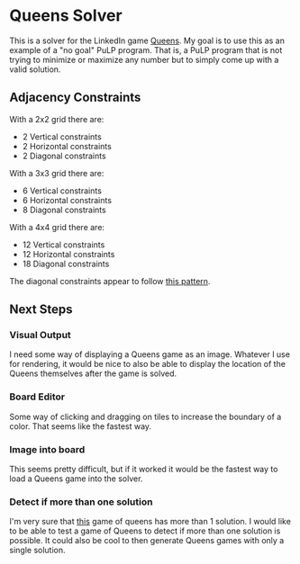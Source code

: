 # Queens Solver

This is a solver for the LinkedIn game [Queens](https://www.linkedin.com/games/queens/). My goal is to use this as an example of a "no goal" PuLP program. That is, a PuLP program that is not trying to minimize or maximize any number but to simply come up with a valid solution.

## Adjacency Constraints

With a 2x2 grid there are:

- 2 Vertical constraints
- 2 Horizontal constraints
- 2 Diagonal constraints

With a 3x3 grid there are:

- 6 Vertical constraints
- 6 Horizontal constraints
- 8 Diagonal constraints

With a 4x4 grid there are:

- 12 Vertical constraints
- 12 Horizontal constraints
- 18 Diagonal constraints

The diagonal constraints appear to follow [this pattern](https://oeis.org/A001105).

## Next Steps

### Visual Output

I need some way of displaying a Queens game as an image. Whatever I use for rendering, it would be nice to also be able to display the location of the Queens themselves after the game is solved.

### Board Editor

Some way of clicking and dragging on tiles to increase the boundary of a color. That seems like the fastest way.

### Image into board

This seems pretty difficult, but if it worked it would be the fastest way to load a Queens game into the solver.

### Detect if more than one solution

I'm very sure that [this](https://www.queens-game.com/?map=map87) game of queens has more than 1 solution. I would like to be able to test a game of Queens to detect if more than one solution is possible. It could also be cool to then generate Queens games with only a single solution.
